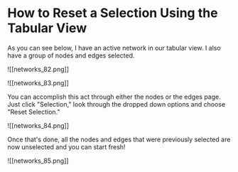 # How to Reset a Selection Using the Tabular View

As you can see below, I have an active network in our tabular view. I also have a group of nodes and edges selected.

![[networks_82.png]]

![[networks_83.png]]

   You can accomplish this act through either the nodes or the edges page. Just click "Selection," look through the dropped down options and choose "Reset Selection."

![[networks_84.png]]

   Once that's done, all the nodes and edges that were previously selected are now unselected and you can start fresh!

![[networks_85.png]]

